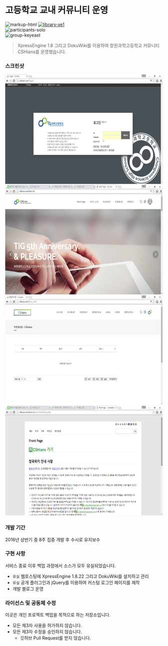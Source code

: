 # 고등학교 교내 커뮤니티 운영

![markup-html][markup-html]
[![library-xe1][library-xe1]][library-xe1-url]
<br>
![participants-solo][participants-solo]
<br>
![group-keyeast][keyeast-image]

> XpressEngine 1.8 그리고 DokuWiki를 이용하여 창원과학고등학교 커뮤니티 CSHians를 운영했습니다.

### 스크린샷

<img src="documents/screenshot_login.png" height="350px">

<img src="documents/screenshot_front.png" height="350px">

<img src="documents/screenshot_board.png" height="350px">

<img src="documents/screenshot_dokuwiki.png" height="350px">

### 개발 기간

2016년 상반기 중 8주 집중 개발 후 수시로 유지보수

### 구현 사항

서비스 종료 이후 백업 과정에서 소스가 모두 유실되었습니다.

  * `유실` 웹호스팅에 XpressEngine 1.8.22 그리고 DokuWiki를 설치하고 관리
  * `유실` 공개 플러그인과 jQuery를 이용하여 커스텀 로그인 페이지를 제작
  * 개발 블로그 운영

### 라이선스 및 공동체 수정

이곳은 개인 프로젝트 백업을 목적으로 하는 저장소입니다.

  * 모든 제3자 사용을 허가하지 않습니다.
  * 모든 제3자 수정을 승인하지 않습니다.
    * 깃허브 Pull Request를 받지 않습니다.

<!-- Image definitions -->
[keyeast-image]: https://img.shields.io/badge/Group-Key.East-red
[markup-html]: https://img.shields.io/badge/Markup-HTML-orange
[library-xe1]: https://img.shields.io/badge/Library-XpressEngine%201.8-green
[library-xe1-url]: https://xe1.xpressengine.com
[participants-solo]: https://img.shields.io/badge/Participants-Solo%20Project-7aa3cc
